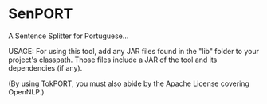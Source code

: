 SenPORT
=======

A Sentence Splitter for Portuguese...                                                                                             

USAGE: For using this tool, add any JAR files found in the "lib" folder to your project's classpath. Those files include a JAR of the tool and its dependencies (if any).

(By using TokPORT, you must also abide by the Apache License covering OpenNLP.)


